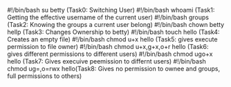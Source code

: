 #!/bin/bash
su betty  (Task0: Switching User)
#!/bin/bash
whoami   (Task1: Getting the effective username of the current user)
#!/bin/bash
groups (Task2: Knowing the groups a current user belong)
#!/bin/bash
chown betty hellp (Task3: Changes Ownership to betty)
#!/bin/bash
touch hello (Task4: Creates an empty file)
#!/bin/bash
chmod u+x hello (Task5: gives execute permission to file owner)
#!/bin/bash
chmod u+x,g+x,o+r hello (Task6: gives different permissions to different users)
#!/bin/bash
chmod ugo+x hello (Task7: Gives execuive peemission to differnt users)
#!/bin/bash
chmod ug=,o=rwx hello(Task8: Gives no permission to ownee and groups, full permissions to others)
 
